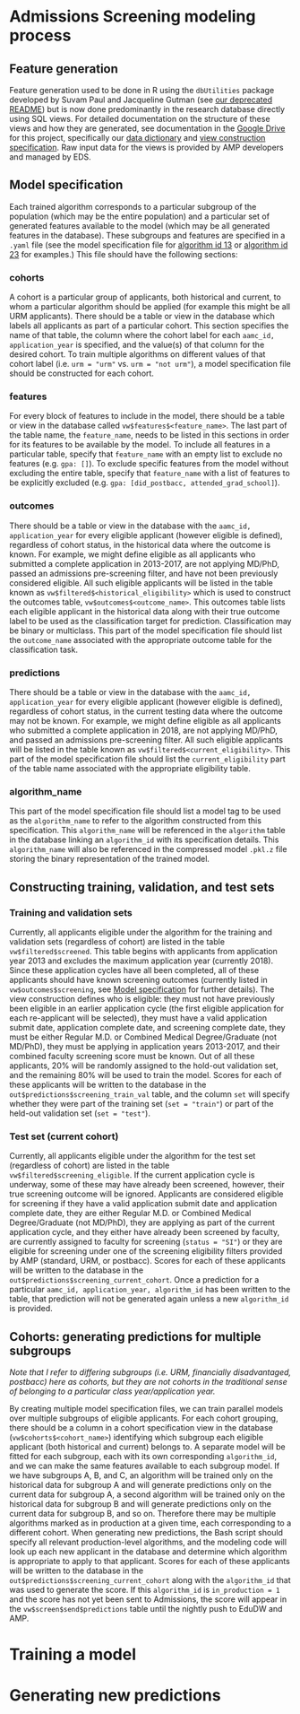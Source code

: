 # Admissions Screening modeling process

## Feature generation
Feature generation used to be done in R using the `dbUtilities` package developed by Suvam Paul and Jacqueline Gutman (see [our deprecated README](README_old.md)) but is now done predominantly in the research database directly using SQL views. For detailed documentation on the structure of these views and how they are generated, see documentation in the [Google Drive](https://drive.google.com/open?id=0B__nBZCrcLwjc2t4eU5pd0V3RGM) for this project, specifically our [data dictionary](https://docs.google.com/document/d/1OnS4kOclTdohz-5x7vS5auKelp7B4DySRKl6F-EU3cI/edit?usp=sharing) and [view construction specification](https://docs.google.com/a/med.nyu.edu/document/d/1OWY1iZsXPYPBHA8oou08APH5wQGFfYNZPpK1K7bTF_w/edit?usp=sharing). Raw input data for the views is provided by AMP developers and managed by EDS.

## Model specification
Each trained algorithm corresponds to a particular subgroup of the population (which may be the entire population) and a particular set of generated features available to the model (which may be all generated features in the database). These subgroups and features are specified in a `.yaml` file (see the model specification file for [algorithm id 13](all_features_non_urm.yaml) or [algorithm id 23](all_features_urm.yaml) for examples.) This file should have the following sections:

### cohorts
A cohort is a particular group of applicants, both historical and current, to whom a particular algorithm should be applied (for example this might be all URM applicants). There should be a table or view in the database which labels all applicants as part of a particular cohort. This section specifies the name of that table, the column where the cohort label for each `aamc_id, application_year` is specified, and the value(s) of that column for the desired cohort. To train multiple algorithms on different values of that cohort label (i.e. `urm = "urm"` vs. `urm = "not urm"`), a model specification file should be constructed for each cohort.

### features
For every block of features to include in the model, there should be a table or view in the database called `vw$features$<feature_name>`. The last part of the table name, the `feature_name`, needs to be listed in this sections in order for its features to be available by the model. To include all features in a particular table, specify that `feature_name` with an empty list to exclude no features (e.g. `gpa: []`). To exclude specific features from the model without excluding the entire table, specify that `feature_name` with a list of features to be explicitly excluded (e.g. `gpa: [did_postbacc, attended_grad_school]`).

### outcomes
There should be a table or view in the database with the `aamc_id, application_year` for every eligible applicant (however eligible is defined), regardless of cohort status, in the historical data where the outcome is known. For example, we might define eligible as all applicants who submitted a complete application in 2013-2017, are not applying MD/PhD, passed an admissions pre-screening filter, and have not been previously considered eligible. All such eligible applicants will be listed in the table known as `vw$filtered$<historical_eligibility>` which is used to construct the outcomes table, `vw$outcomes$<outcome_name>`. This outcomes table lists each eligible applicant in the historical data along with their true outcome label to be used as the classification target for prediction. Classification may be binary or multiclass. This part of the model specification file should list the `outcome_name` associated with the appropriate outcome table for the classification task.

### predictions
There should be a table or view in the database with the `aamc_id, application_year` for every eligible applicant (however eligible is defined), regardless of cohort status, in the current testing data where the outcome may not be known. For example, we might define eligible as all applicants who submitted a complete application in 2018, are not applying MD/PhD, and passed an admissions pre-screening filter. All such eligible applicants will be listed in the table known as `vw$filtered$<current_eligibility>`. This part of the model specification file should list the `current_eligibility` part of the table name associated with the appropriate eligibility table.

### algorithm_name
This part of the model specification file should list a model tag to be used as the `algorithm_name` to refer to the algorithm constructed from this specification. This `algorithm_name` will be referenced in the `algorithm` table in the database linking an `algorithm_id` with its specification details. This `algorithm_name` will also be referenced in the compressed model `.pkl.z` file storing the binary representation of the trained model.

## Constructing training, validation, and test sets
### Training and validation sets
Currently, all applicants eligible under the algorithm for the training and validation sets (regardless of cohort) are listed in the table `vw$filtered$screened`. This table begins with applicants from application year 2013 and excludes the maximum application year (currently 2018). Since these application cycles have all been completed, all of these applicants should have known screening outcomes (currently listed in `vw$outcomes$screening`, see [Model specification](#model-specification) for further details). The view construction defines who is eligible: they must not have previously been eligible in an earlier application cycle (the first eligible application for each re-applicant will be selected), they must have a valid application submit date, application complete date, and screening complete date, they must be either Regular M.D. or Combined Medical Degree/Graduate (not MD/PhD), they must be applying in application years 2013-2017, and their combined faculty screening score must be known. Out of all these applicants, 20% will be randomly assigned to the hold-out validation set, and the remaining 80% will be used to train the model. Scores for each of these applicants will be written to the database in the `out$predictions$screening_train_val` table, and the column `set` will specify whether they were part of the training set (`set = "train"`) or part of the held-out validation set (`set = "test"`).
### Test set (current cohort)
Currently, all applicants eligible under the algorithm for the test set (regardless of cohort) are listed in the table `vw$filtered$screening_eligible`. If the current application cycle is underway, some of these may have already been screened, however, their true screening outcome will be ignored. Applicants are considered eligible for screening if they have a valid application submit date and application complete date, they are either Regular M.D. or Combined Medical Degree/Graduate (not MD/PhD), they are applying as part of the current application cycle, and they either have already been screened by faculty, are currently assigned to faculty for screening (`status = "SI"`) or they are eligible for screening under one of the screening eligibility filters provided by AMP (standard, URM, or postbacc). Scores for each of these applicants will be written to the database in the `out$predictions$screening_current_cohort`. Once a prediction for a particular `aamc_id, application_year, algorithm_id` has been written to the table, that prediction will not be generated again unless a new `algorithm_id` is provided.

## Cohorts: generating predictions for multiple subgroups
*Note that I refer to differing subgroups (i.e. URM, financially disadvantaged, postbacc) here as cohorts, but they are not cohorts in the traditional sense of belonging to a particular class year/application year.*

By creating multiple model specification files, we can train parallel models over multiple subgroups of eligible applicants. For each cohort grouping, there should be a column in a cohort specification view in the database (`vw$cohorts$<cohort_name>`) identifying which subgroup each eligible applicant (both historical and current) belongs to. A separate model will be fitted for each subgroup, each with its own corresponding `algorithm_id`, and we can make the same features available to each subgroup model. If we have subgroups A, B, and C, an algorithm will be trained only on the historical data for subgroup A and will generate predictions only on the current data for subgroup A, a second algorithm will be trained only on the historical data for subgroup B and will generate predictions only on the current data for subgroup B, and so on. Therefore there may be multiple algorithms marked as in production at a given time, each corresponding to a different cohort. When generating new predictions, the Bash script should specify all relevant production-level algorithms, and the modeling code will look up each new applicant in the database and determine which algorithm is appropriate to apply to that applicant. Scores for each of these applicants will be written to the database in the `out$predictions$screening_current_cohort` along with the `algorithm_id` that was used to generate the score. If this `algorithm_id` is `in_production = 1` and the score has not yet been sent to Admissions, the score will appear in the `vw$screen$send$predictions` table until the nightly push to EduDW and AMP.

# Training a model

# Generating new predictions
